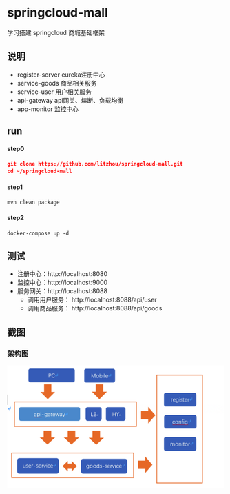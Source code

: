 # springcloud-mall
学习搭建 springcloud 商城基础框架
## 说明
- register-server eureka注册中心
- service-goods 商品相关服务
- service-user 用户相关服务
- api-gateway api网关、熔断、负载均衡
- app-monitor 监控中心

## run
#### step0
```json
git clone https://github.com/litzhou/springcloud-mall.git
cd ~/springcloud-mall
```
#### step1
```
mvn clean package
```
#### step2

```
docker-compose up -d
```

## 测试

- 注册中心：http://localhost:8080
- 监控中心：http://localhost:9000
- 服务网关：http://localhost:8088
    - 调用用户服务： http://localhost:8088/api/user
    - 调用商品服务： http://localhost:8088/api/goods
    
## 截图
### 架构图
![img](/images/p1.png)

